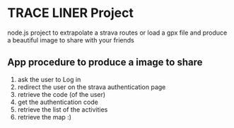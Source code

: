 # TRACE LINER Project

node.js project to extrapolate a strava routes or load a gpx file and produce a beautiful image to share with your friends

## App procedure to produce a image to share

1. ask the user to Log in
2. redirect the user on the strava authentication page
3. retrieve the code (of the user)
4. get the authentication code
5. retrieve the list of the activities
6. retrieve the map :)